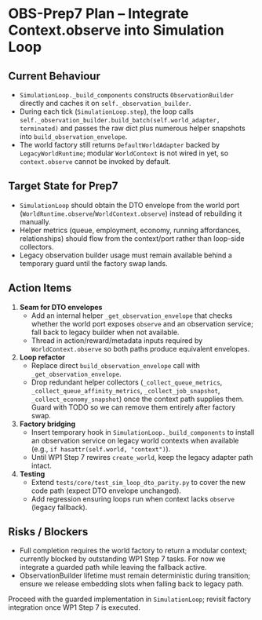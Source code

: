 # OBS-Prep7 Plan – Integrate Context.observe into Simulation Loop

## Current Behaviour
- `SimulationLoop._build_components` constructs `ObservationBuilder` directly and caches it on `self._observation_builder`.
- During each tick (`SimulationLoop.step`), the loop calls `self._observation_builder.build_batch(self.world_adapter, terminated)` and passes the raw dict plus numerous helper snapshots into `build_observation_envelope`.
- The world factory still returns `DefaultWorldAdapter` backed by `LegacyWorldRuntime`; modular `WorldContext` is not wired in yet, so `context.observe` cannot be invoked by default.

## Target State for Prep7
- `SimulationLoop` should obtain the DTO envelope from the world port (`WorldRuntime.observe`/`WorldContext.observe`) instead of rebuilding it manually.
- Helper metrics (queue, employment, economy, running affordances, relationships) should flow from the context/port rather than loop-side collectors.
- Legacy observation builder usage must remain available behind a temporary guard until the factory swap lands.

## Action Items
1. **Seam for DTO envelopes**
   - Add an internal helper `_get_observation_envelope` that checks whether the world port exposes `observe` and an observation service; fall back to legacy builder when not available.
   - Thread in action/reward/metadata inputs required by `WorldContext.observe` so both paths produce equivalent envelopes.
2. **Loop refactor**
   - Replace direct `build_observation_envelope` call with `_get_observation_envelope`.
   - Drop redundant helper collectors (`_collect_queue_metrics`, `_collect_queue_affinity_metrics`, `_collect_job_snapshot`, `_collect_economy_snapshot`) once the context path supplies them. Guard with TODO so we can remove them entirely after factory swap.
3. **Factory bridging**
   - Insert temporary hook in `SimulationLoop._build_components` to install an observation service on legacy world contexts when available (e.g., `if hasattr(self.world, "context")`).
   - Until WP1 Step 7 rewires `create_world`, keep the legacy adapter path intact.
4. **Testing**
   - Extend `tests/core/test_sim_loop_dto_parity.py` to cover the new code path (expect DTO envelope unchanged).
   - Add regression ensuring loops run when context lacks `observe` (legacy fallback).

## Risks / Blockers
- Full completion requires the world factory to return a modular context; currently blocked by outstanding WP1 Step 7 tasks. For now we integrate a guarded path while leaving the fallback active.
- ObservationBuilder lifetime must remain deterministic during transition; ensure we release embedding slots when falling back to legacy path.

Proceed with the guarded implementation in `SimulationLoop`; revisit factory integration once WP1 Step 7 is executed.
